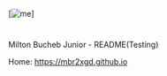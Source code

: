 
[![me](https://i.imgur.com/K8e1p0h.jpg)]
#
Milton Bucheb Junior - README(Testing)

Home: https://mbr2xgd.github.io
